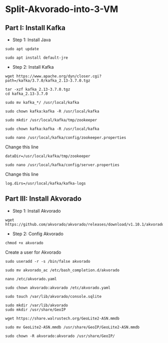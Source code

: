 # Split-Akvorado-into-3-VM
## Part I: Install Kafka
- Step 1: Install Java 
```
sudo apt update
```
```
sudo apt install default-jre
```
- Step 2: Install Kafka
```
wget https://www.apache.org/dyn/closer.cgi?path=/kafka/3.7.0/kafka_2.13-3.7.0.tgz
```
```
tar -xzf kafka_2.13-3.7.0.tgz
cd kafka_2.13-3.7.0
```
```
sudo mv kafka_*/ /usr/local/kafka
```
```
sudo chown kafka:kafka -R /usr/local/kafka
```
```
sudo mkdir /usr/local/kafka/tmp/zookeeper
```
```
sudo chown kafka:kafka -R /usr/local/kafka
```
```
sudo nano /usr/local/kafka/config/zookeeper.properties
```
Change this line<br>
```
dataDir=/usr/local/kafka/tmp/zookeeper
```
```
sudo nano /usr/local/kafka/config/server.properties
```
Change this line<br>
```
log.dirs=/usr/local/kafka/kafka-logs
```
## Part III: Install Akvorado
- Step 1: Install Akvorado
```
wget https://github.com/akvorado/akvorado/releases/download/v1.10.1/akvorado
```
- Step 2: Config Akvorado
```
chmod +x akvorado
```
Create a user for Akvorado<br>
```
sudo useradd -r -s /bin/false akvorado
```
```
sudo mv akvorado_ac /etc/bash_completion.d/akvorado
```
```
nano /etc/akvorado.yaml
```
```
sudo chown akvorado:akvorado /etc/akvorado.yaml
```
```
sudo touch /var/lib/akvorado/console.sqlite
```

```
sudo mkdir /var/lib/akvorado
sudo mkdir /usr/share/GeoIP
```
```
wget https://share.walrustech.org/GeoLite2-ASN.mmdb
```
```
sudo mv GeoLite2-ASN.mmdb /usr/share/GeoIP/GeoLite2-ASN.mmdb
```
```
sudo chown -R akvorado:akvorado /usr/share/GeoIP/
```





